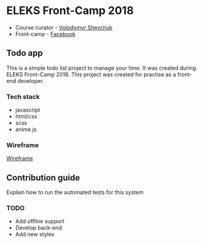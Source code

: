 # ELEKS Front-Camp 2018

* Course curator - [Volodymyr Shevchuk](https://github.com/dosandk)
* Front-camp - [Facebook](https://www.facebook.com/groups/270300106928894)

## Todo app

This is a simple todo list project to manage your time. It was created during ELEKS Front-Camp 2018. This project was created for practise as a front-end developer.  

### Tech stack

* javascript
* html/css
* scss
* anime.js

### Wireframe

[Wireframe](https://wireframepro.mockflow.com/view/M6f7e29de18a030d04d494446ef2ef86d1539341197797)

## Contribution guide

Explain how to run the automated tests for this system

### TODO

* Add offline support
* Develop back-end
* Add new styles

